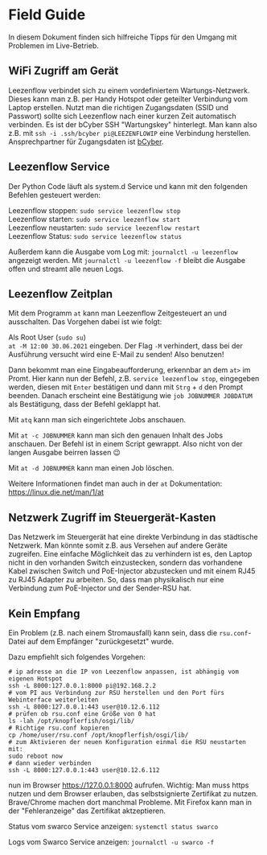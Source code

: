 # Field Guide

In diesem Dokument finden sich hilfreiche Tipps für den Umgang mit Problemen im Live-Betrieb.

## WiFi Zugriff am Gerät

Leezenflow verbindet sich zu einem vordefiniertem Wartungs-Netzwerk. Dieses kann man z.B. per Handy Hotspot oder geteilter Verbindung vom Laptop erstellen.
Nutzt man die richtigen Zugangsdaten (SSID und Passwort) sollte sich Leezenflow nach einer kurzen Zeit automatisch verbinden.
Es ist der bCyber SSH "Wartungskey" hinterlegt. Man kann also z.B. mit
`ssh -i .ssh/bcyber pi@LEEZENFLOWIP` eine Verbindung herstellen.
Ansprechpartner für Zugangsdaten ist [bCyber](https://www.bcyber.de).

## Leezenflow Service

Der Python Code läuft als system.d Service und kann mit den folgenden Befehlen gesteuert werden:

Leezenflow stoppen: `sudo service leezenflow stop`  
Leezenflow starten: `sudo service leezenflow start`  
Leezenflow neustarten: `sudo service leezenflow restart`  
Leezenflow Status: `sudo service leezenflow status`  

Außerdem kann die Ausgabe vom Log mit: `journalctl -u leezenflow` angezeigt werden. Mit `journalctl -u leezenflow -f` bleibt die Ausgabe offen und streamt alle neuen Logs.

## Leezenflow Zeitplan

Mit dem Programm `at` kann man Leezenflow Zeitgesteuert an und ausschalten. Das Vorgehen dabei ist wie folgt:

Als Root User (`sudo su`)  
`at -M 12:00 30.06.2021` eingeben. Der Flag `-M` verhindert, dass bei der Ausführung versucht wird eine E-Mail zu senden! Also benutzen!

Dann bekommt man eine Eingabeaufforderung, erkennbar an dem `at>` im Promt. Hier kann nun der Befehl, z.B. `service leezenflow stop`, eingegeben werden, diesen mit `Enter` bestätigen und dann mit `Strg` + `d` den Prompt beenden. Danach erscheint eine Bestätigung wie `job JOBNUMMER JOBDATUM` als Bestätigung, dass der Befehl geklappt hat.

Mit `atq` kann man sich eingerichtete Jobs anschauen.  

Mit `at -c JOBNUMMER` kann man sich den genauen Inhalt des Jobs anschauen. Der Befehl ist in einem Script gewrappt. Also nicht von der langen Ausgabe beirren lassen 😉  

Mit `at -d JOBNUMMER` kann man einen Job löschen.  

Weitere Informationen findet man auch in der `at` Dokumentation: https://linux.die.net/man/1/at  

## Netzwerk Zugriff im Steuergerät-Kasten

Das Netzwerk im Steuergerät hat eine direkte Verbindung in das städtische Netzwerk. Man könnte somit z.B. aus Versehen auf andere Geräte zugreifen. Eine einfache Möglichkeit das zu verhindern ist es, den Laptop nicht in den vorhanden Switch einzustecken, sondern das vorhandene Kabel zwischen Switch und PoE-Injector abzustecken und mit einem RJ45 zu RJ45 Adapter zu arbeiten. So, dass man physikalisch nur eine Verbindung zum PoE-Injector und der Sender-RSU hat.

## Kein Empfang

Ein Problem (z.B. nach einem Stromausfall) kann sein, dass die `rsu.conf`-Datei auf dem Empfänger "zurückgesetzt" wurde.

Dazu empfiehlt sich folgendes Vorgehen:

```
# ip adresse an die IP von Leezenflow anpassen, ist abhängig vom eigenen Hotspot
ssh -L 8000:127.0.0.1:8000 pi@192.168.2.2
# vom PI aus Verbindung zur RSU herstellen und den Port fürs Webinterface weiterleiten
ssh -L 8000:127.0.0.1:443 user@10.12.6.112
# prüfen ob rsu.conf eine Größe von 0 hat
ls -lah /opt/knopflerfish/osgi/lib/
# Richtige rsu.conf kopieren
cp /home/user/rsu.conf /opt/knopflerfish/osgi/lib/
# zum Aktivieren der neuen Konfiguration einmal die RSU neustarten mit:
sudo reboot now
# dann wieder verbinden
ssh -L 8000:127.0.0.1:443 user@10.12.6.112
```

nun im Browser https://127.0.0.1:8000 aufrufen. Wichtig: Man muss https nutzen und dem Browser erlauben, das selbstsignierte Zertifikat zu nutzen. Brave/Chrome machen dort manchmal Probleme. Mit Firefox kann man in der "Fehleranzeige" das Zertifikat aktzeptieren.

Status vom swarco Service anzeigen:
`systemctl status swarco`

Logs vom Swarco Service anzeigen:
`journalctl -u swarco -f`
